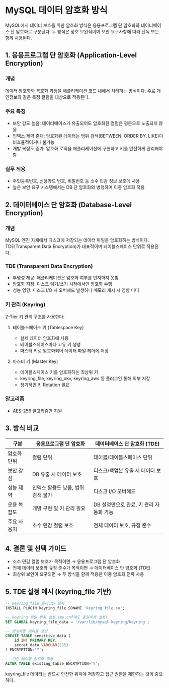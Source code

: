 # MySQL 데이터 암호화 방식

MySQL에서 데이터 보호를 위한 암호화 방식은 응용프로그램 단 암호화와 데이터베이스 단 암호화로 구분된다. 두 방식은 상호 보완적이며 보안 요구사항에 따라 단독 또는 함께 사용된다.

## 1. 응용프로그램 단 암호화 (Application-Level Encryption)

### 개념
데이터 암호화와 복호화 과정을 애플리케이션 코드 내에서 처리하는 방식이다. 주로 개인정보와 같은 특정 컬럼을 대상으로 적용된다.

### 주요 특징
- 보안 강도 높음: 데이터베이스가 유출되어도 암호화된 컬럼은 평문으로 노출되지 않음
- 인덱스 제약 존재: 암호화된 데이터는 범위 검색(BETWEEN, ORDER BY, LIKE)이 비효율적이거나 불가능
- 개발 복잡도 증가: 암호화 로직을 애플리케이션에 구현하고 키를 안전하게 관리해야 함

### 실무 적용
- 주민등록번호, 신용카드 번호, 비밀번호 등 소수 민감 정보 보호에 사용
- 높은 보안 요구 시스템에서는 DB 단 암호화와 병행하여 이중 암호화 적용

## 2. 데이터베이스 단 암호화 (Database-Level Encryption)

### 개념
MySQL 엔진 자체에서 디스크에 저장되는 데이터 파일을 암호화하는 방식이다. TDE(Transparent Data Encryption)가 대표적이며 테이블스페이스 단위로 적용된다.

### TDE (Transparent Data Encryption)
- 투명성 제공: 애플리케이션은 암호화 여부를 인지하지 못함
- 암호화 지점: 디스크 읽기/쓰기 시점에서만 암호화 수행
- 성능 영향: 디스크 I/O 시 오버헤드 발생하나 메모리 캐시 시 영향 미미

### 키 관리 (Keyring)
2-Tier 키 관리 구조를 사용한다:

1. 테이블스페이스 키 (Tablespace Key)
   - 실제 데이터 암호화에 사용
   - 테이블스페이스마다 고유 키 생성
   - 마스터 키로 암호화되어 데이터 파일 헤더에 저장

2. 마스터 키 (Master Key)
   - 테이블스페이스 키를 암호화하는 최상위 키
   - keyring_file, keyring_okv, keyring_aws 등 플러그인 통해 외부 저장
   - 정기적인 키 Rotation 필요

### 알고리즘
- AES-256 알고리즘만 지원

## 3. 방식 비교

| 구분 | 응용프로그램 단 암호화 | 데이터베이스 단 암호화 (TDE) |
|------|------------------------|-----------------------------|
| 암호화 단위 | 컬럼 단위 | 테이블/테이블스페이스 단위 |
| 보안 강점 | DB 유출 시 데이터 보호 | 디스크/백업본 유출 시 데이터 보호 |
| 성능 제약 | 인덱스 활용도 낮음, 범위 검색 불가 | 디스크 I/O 오버헤드 |
| 운용 복잡도 | 개발 구현 및 키 관리 필요 | DB 설정만으로 완료, 키 관리 자동화 가능 |
| 주요 사용처 | 소수 민감 컬럼 보호 | 전체 데이터 보호, 규정 준수 |

## 4. 결론 및 선택 가이드

- 소수 민감 컬럼 보호가 목적이면 → 응용프로그램 단 암호화
- 전체 데이터 보호와 규정 준수가 목적이면 → 데이터베이스 단 암호화 (TDE)
- 최상위 보안이 요구되면 → 두 방식을 함께 적용한 이중 암호화 전략 사용

## 5. TDE 설정 예시 (keyring_file 기반)

```sql
-- keyring_file 플러그인 설치
INSTALL PLUGIN keyring_file SONAME 'keyring_file.so';

-- keyring 파일 위치 설정 (my.cnf에도 동일하게 설정)
SET GLOBAL keyring_file_data = '/var/lib/mysql-keyring/keyring';

-- 암호화할 테이블 생성
CREATE TABLE sensitive_data (
    id INT PRIMARY KEY,
    secret_data VARCHAR(255)
) ENCRYPTION='Y';

-- 기존 테이블 암호화 적용
ALTER TABLE existing_table ENCRYPTION='Y';
```

keyring_file 데이터는 반드시 안전한 위치에 저장하고 접근 권한을 제한하는 것이 중요하다.
